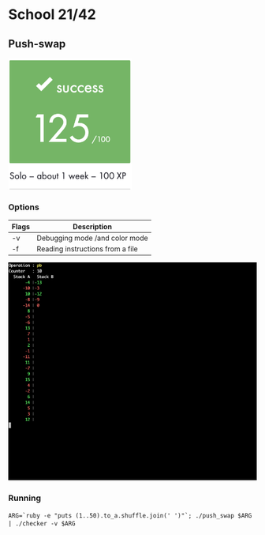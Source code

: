 # School 21/42

## Push-swap

<img src="resources/push-swap_final-mark.png" width="250"/>

### Options

Flags | Description
------|------------
  -v  | Debugging mode /and color mode
  -f  | Reading instructions from a file

<img src="resources/debug_mode.gif"/>

### Running
```
ARG=`ruby -e "puts (1..50).to_a.shuffle.join(' ')"`; ./push_swap $ARG | ./checker -v $ARG
```

